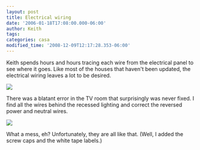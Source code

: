 ```yaml
---
layout: post
title: Electrical wiring
date: '2006-01-18T17:08:00.000-06:00'
author: Keith
tags:
categories: casa
modified_time: '2008-12-09T12:17:28.353-06:00'
---
```

Keith spends hours and hours tracing each wire from the electrical panel
to see where it goes. Like most of the houses that haven't been updated,
the electrical wiring leaves a lot to be desired.

[![]({{site.baseurl}}/assets/images/IMG_2898.JPG)]({{site.baseurl}}/assets/images/IMG_2898.JPG)

There was a blatant error in the TV room that surprisingly was never
fixed. I find all the wires behind the recessed lighting and correct the
reversed power and neutral wires.

[![]({{site.baseurl}}/assets/images/IMG_2928.JPG)]({{site.baseurl}}/assets/images/IMG_2928.JPG)

What a mess, eh? Unfortunately, they are all like that. (Well, I added
the screw caps and the white tape labels.)
